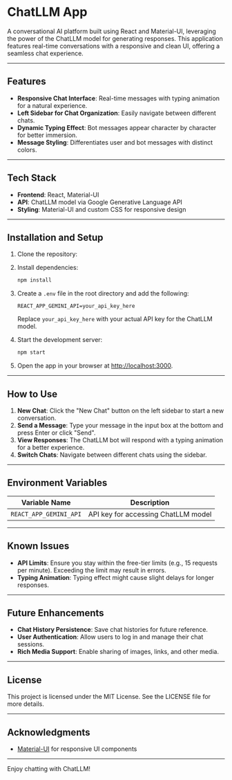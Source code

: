 # ChatLLM App

A conversational AI platform built using React and Material-UI, leveraging the power of the ChatLLM model for generating responses. This application features real-time conversations with a responsive and clean UI, offering a seamless chat experience.

---

## Features

- **Responsive Chat Interface**: Real-time messages with typing animation for a natural experience.
- **Left Sidebar for Chat Organization**: Easily navigate between different chats.
- **Dynamic Typing Effect**: Bot messages appear character by character for better immersion.
- **Message Styling**: Differentiates user and bot messages with distinct colors.

---

## Tech Stack

- **Frontend**: React, Material-UI
- **API**: ChatLLM model via Google Generative Language API
- **Styling**: Material-UI and custom CSS for responsive design

---

## Installation and Setup

1. Clone the repository:

2. Install dependencies:
   ```bash
   npm install
   ```

3. Create a `.env` file in the root directory and add the following:
   ```env
   REACT_APP_GEMINI_API=your_api_key_here
   ```

   Replace `your_api_key_here` with your actual API key for the ChatLLM model.

4. Start the development server:
   ```bash
   npm start
   ```

5. Open the app in your browser at [http://localhost:3000](http://localhost:3000).

---

## How to Use

1. **New Chat**: Click the "New Chat" button on the left sidebar to start a new conversation.
2. **Send a Message**: Type your message in the input box at the bottom and press Enter or click "Send".
3. **View Responses**: The ChatLLM bot will respond with a typing animation for a better experience.
4. **Switch Chats**: Navigate between different chats using the sidebar.


---

## Environment Variables

| Variable Name            | Description                          |
|--------------------------|--------------------------------------|
| `REACT_APP_GEMINI_API`  | API key for accessing ChatLLM model  |

---

## Known Issues

- **API Limits**: Ensure you stay within the free-tier limits (e.g., 15 requests per minute). Exceeding the limit may result in errors.
- **Typing Animation**: Typing effect might cause slight delays for longer responses.

---

## Future Enhancements

- **Chat History Persistence**: Save chat histories for future reference.
- **User Authentication**: Allow users to log in and manage their chat sessions.
- **Rich Media Support**: Enable sharing of images, links, and other media.

---

## License

This project is licensed under the MIT License. See the LICENSE file for more details.

---

## Acknowledgments

- [Material-UI](https://mui.com/) for responsive UI components

---

Enjoy chatting with ChatLLM!

